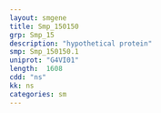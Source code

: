 ```yaml
---
layout: smgene
title: Smp_150150
grp: Smp_15
description: "hypothetical protein"
smp: Smp_150150.1
uniprot: "G4VI01"
length:  1608
cdd: "ns"
kk: ns
categories: sm
---
```


